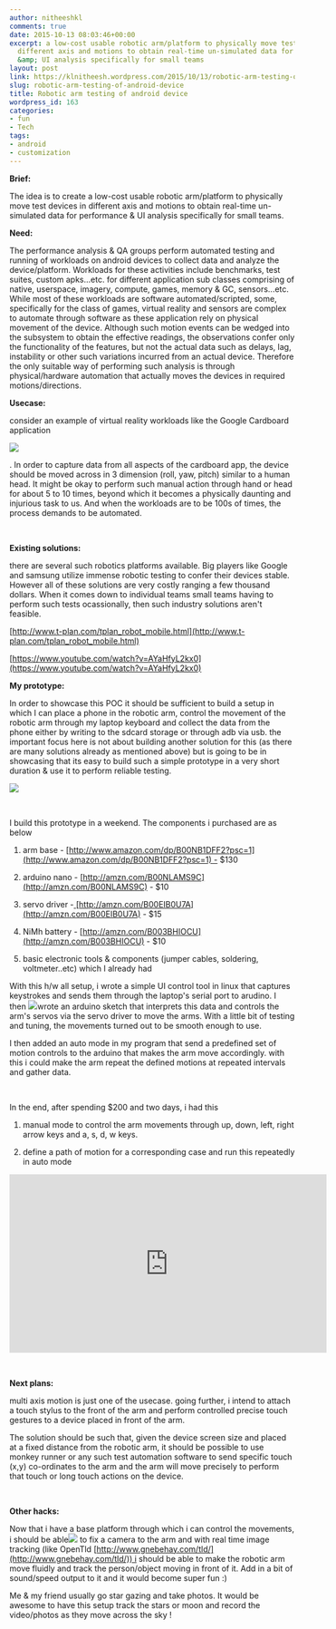 ```yaml
---
author: nitheeshkl
comments: true
date: 2015-10-13 08:03:46+00:00
excerpt: a low-cost usable robotic arm/platform to physically move test devices in
  different axis and motions to obtain real-time un-simulated data for performance
  &amp; UI analysis specifically for small teams
layout: post
link: https://klnitheesh.wordpress.com/2015/10/13/robotic-arm-testing-of-android-device/
slug: robotic-arm-testing-of-android-device
title: Robotic arm testing of android device
wordpress_id: 163
categories:
- fun
- Tech
tags:
- android
- customization
---
```


**Brief:**




The idea is to create a low-cost usable robotic arm/platform to physically move test devices in different axis and motions to obtain real-time un-simulated data for performance & UI analysis specifically for small teams.







**Need:**


The performance analysis & QA groups perform automated testing and running of workloads on android devices to collect data and analyze the device/platform. Workloads for these activities include benchmarks, test suites, custom apks...etc. for different application sub classes comprising of native, userspace, imagery, compute, games, memory & GC, sensors...etc. While most of these workloads are software automated/scripted, some, specifically for the class of games, virtual reality and sensors are complex to automate through software as these application rely on physical movement of the device. Although such motion events can be wedged into the subsystem to obtain the effective readings, the observations confer only the functionality of the features, but not the actual data such as delays, lag, instability or other such variations incurred from an actual device. Therefore the only suitable way of performing such analysis is through physical/hardware automation that actually moves the devices in required motions/directions.





**Usecase:**






consider an example of virtual reality workloads like the Google Cardboard application


[![](https://sites.google.com/a/intel.com/kln/ideas/robotic-arm-testing-of-android-device/1817.edoam-image3.jpg)](https://sites.google.com/a/intel.com/kln/ideas/robotic-arm-testing-of-android-device/1817.edoam-image3.jpg?attredirects=0)





. In order to capture data from all aspects of the cardboard app, the device should be moved across in 3 dimension (roll, yaw, pitch) similar to a human head. It might be okay to perform such manual action through hand or head for about 5 to 10 times, beyond which it becomes a physically daunting and injurious task to us. And when the workloads are to be 100s of times, the process demands to be automated.


 




**Existing solutions:**




there are several such robotics platforms available. Big players like Google and samsung utilize immense robotic testing to confer their devices stable. However all of these solutions are very costly ranging a few thousand dollars. When it comes down to individual teams small teams having to perform such tests ocassionally, then such industry solutions aren't feasible.




[http://www.t-plan.com/tplan_robot_mobile.html](http://www.t-plan.com/tplan_robot_mobile.html)




[https://www.youtube.com/watch?v=AYaHfyL2kx0](https://www.youtube.com/watch?v=AYaHfyL2kx0)







**My prototype:**




In order to showcase this POC it should be sufficient to build a setup in which I can place a phone in the robotic arm, control the movement of the robotic arm through my laptop keyboard and collect the data from the phone either by writing to the sdcard storage or through adb via usb. the important focus here is not about building another solution for this (as there are many solutions already as mentioned above) but is going to be in showcasing that its easy to build such a simple prototype in a very short duration & use it to perform reliable testing.







[![](https://sites.google.com/a/intel.com/kln/ideas/robotic-arm-testing-of-android-device/robotic-arm.png)](https://sites.google.com/a/intel.com/kln/ideas/robotic-arm-testing-of-android-device/robotic-arm.png?attredirects=0)







 




I build this prototype in a weekend. The components i purchased are as below








	
  1. arm base - [http://www.amazon.com/dp/B00NB1DFF2?psc=1](http://www.amazon.com/dp/B00NB1DFF2?psc=1) - $130

	
  2. arduino nano - [http://amzn.com/B00NLAMS9C](http://amzn.com/B00NLAMS9C) - $10

	
  3. servo driver -[ ](goog_1513328049)[http://amzn.com/B00EIB0U7A](http://amzn.com/B00EIB0U7A) - $15

	
  4. NiMh battery - [http://amzn.com/B003BHIOCU](http://amzn.com/B003BHIOCU) - $10

	
  5. basic electronic tools & components (jumper cables, soldering, voltmeter..etc) which I already had







With this h/w all setup, i wrote a simple UI control tool in linux that captures keystrokes and sends them through the laptop's serial port to arudino. I then ![](https://sites.google.com/a/intel.com/kln/ideas/robotic-arm-testing-of-android-device/arm-control.png)wrote an arduino sketch that interprets this data and controls the arm's servos via the servo driver to move the arms. With a little bit of testing and tuning, the movements turned out to be smooth enough to use.







I then added an auto mode in my program that send a predefined set of motion controls to the arduino that makes the arm move accordingly. with this i could make the arm repeat the defined motions at repeated intervals and gather data.




 




In the end, after spending $200 and two days, i had this 




1. manual mode to control the arm movements through up, down, left, right arrow keys and a, s, d, w keys.




2. define a path of motion for a corresponding case and run this repeatedly in auto mode







<iframe width="560" height="315" src="https://www.youtube.com/embed/63n9y7ZWCfM" frameborder="0" allowfullscreen></iframe>





 




**Next plans:**




multi axis motion is just one of the usecase. going further, i intend to attach a touch stylus to the front of the arm and perform controlled precise touch gestures to a device placed in front of the arm. 




The solution should be such that, given the device screen size and placed at a fixed distance from the robotic arm, it should be possible to use monkey runner or any such test automation software to send specific touch (x,y) co-ordinates to the arm and the arm will move precisely to perform that touch or long touch actions on the device.




 




**Other hacks:**




Now that i have a base platform through which i can control the movements, i should be able![](https://sites.google.com/a/intel.com/kln/ideas/robotic-arm-testing-of-android-device/arm-hackathon.png) to fix a camera to the arm and with real time image tracking (like OpenTld [http://www.gnebehay.com/tld/](http://www.gnebehay.com/tld/)) i should be able to make the robotic arm move fluidly and track the person/object moving in front of it. Add in a bit of sound/speed output to it and it would become super fun :)







Me & my friend usually go star gazing and take photos. It would be awesome to have this setup track the stars or moon and record the video/photos as they move across the sky !
